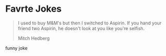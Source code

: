 # Favrte Jokes

> I used to buy M&M's but then I switched to Aspirin.
> If you hand your friend two Aspirin, he doesn't look
> at you like you're selfish.
> 
> Mitch Hedberg

funny joke

